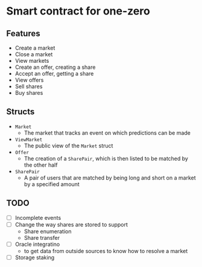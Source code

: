 # Smart contract for one-zero

## Features

- Create a market
- Close a market
- View markets
- Create an offer, creating a share
- Accept an offer, getting a share
- View offers
- Sell shares
- Buy shares

## Structs

- `Market`
  - The market that tracks an event on which predictions can be made
- `ViewMarket`
  - The public view of the `Market` struct
- `Offer`
  - The creation of a `SharePair`, which is then listed to be matched by the other half
- `SharePair`
  - A pair of users that are matched by being long and short on a market by a specified amount

## TODO

- [ ] Incomplete events
- [ ] Change the way shares are stored to support
  - Share enumeration
  - Share transfer
- [ ] Oracle integratino
  - to get data from outside sources to know how to resolve a market
- [ ] Storage staking
